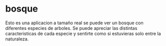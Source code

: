 # bosque
Esto es una aplicacion a tamaño real se puede ver un bosque con diferentes especies de arboles. Se puede apreciar las distintas caracteristicas de cada especie y sentirte como si estuvieras solo entre la naturaleza.





